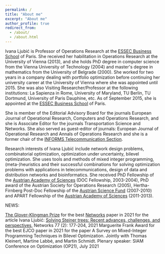 ```yaml
---
permalink: /
title: "About me"
excerpt: "About me"
author_profile: true
redirect_from:
  - /about/
  - /about.html
---
```


Ivana Ljubić is Professor of Operations Research at the [ESSEC Business School](http://www.essec.edu/) of Paris. She received her habilitation in Operations Research at the University of Vienna (2013), and she holds PhD degree in computer science from the Vienna University of Technology (2004) and master's degree in mathematics from the University of Belgrade (2000). She worked for two years in a company dealing with portfolio optimization before continuing her university career at the University of Vienna where she was appointed until 2015. She was also Visiting Researcher/Professor at the following institutions: La Sapienza in Rome, University of Maryland, TU Berlin, TU Dortmund, University of Paris Dauphine, etc. As of September 2015, she is appointed at the [ESSEC Business School](http://www.essec.edu/) of Paris.

She is member of the Editorial Advisory Board for the journals European Journal of Operational Research, Computers and Operations Research, and she is Associate Editor for the journals Transportation Science and Networks. She also served as guest-editor of journals: European Journal of Operational Research and Annals of Operations Research and she is a former chair of the [INFORMS Telecommunication Section](https://www.informs.org/Community/Telecom).

Research interests of Ivana Ljubić include network design problems, combinatorial optimization, optimization under uncertainty, bilevel optimization. She uses tools and methods of mixed integer programming, (meta-)heuristics and their successful combinations for solving optimization problems with applications in telecommunications, design of data and distribution networks and bioinformatics.
She received PhD Fellowship of the [Austrian Academy of Sciences](http://www.oeaw.ac.at/en/austrian-academy-of-sciences/) (DOC Fellowship, 2003-2004), PhD award of the Austrian Society for Operations Research (2005), Hertha-Firnberg Post-Doc Fellowship of the [Austrian Science Fund](http://www.fwf.ac.at/) (2007-2010) and APART Fellowship of the [Austrian Academy of Sciences](http://www.oeaw.ac.at/en/austrian-academy-of-sciences/) (2011-2013).

NEWS:

[The Glover-Klingman Prize](https://onlinelibrary.wiley.com/page/journal/10970037/homepage/glover-klingman_prize.htm) for the best [Networks](https://onlinelibrary.wiley.com/journal/10970037) paper in 2021 for the article Ivana Ljubić: [Solving Steiner trees: Recent advances, challenges, and perspectives,](https://onlinelibrary.wiley.com/doi/10.1002/net.22005) Networks 77 (2): 177-204, 2021
Marguerite Frank Award for the best EJCO paper in 2021 for the paper A Survey on Mixed-Integer Programming Techniques in Bilevel Optimization. Jointly with Thomas Kleinert, Martine Labbé, and Martin Schmidt.
Plenary speaker: SIAM Conference on Optimization (OP21), July 2021 
